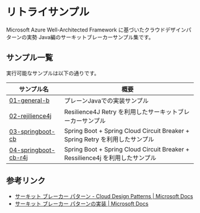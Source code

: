 # リトライサンプル

Microsoft Azure Well-Architected Framework に基づいたクラウドデザインパターンの実勢 Java編のサーキットブレーカーサンプル集です。

## サンプル一覧

実行可能なサンプルは以下の通りです。

| サンプル名 | 概要 |
|---|---|
| [01-general-b](./01-general-cb/README.md)| プレーンJavaでの実装サンプル  |
| [02-rejilience4j](./02-resilience4j-cb/README.md)| Resilience4J Retry を利用したサーキットブレーカーサンプル |
| [03-springboot-cb](./03-springboot-cb/README.md)         | Spring Boot + Spring Cloud Circuit Breaker + Spring Retry を利用したサンプル |
| [04-springboot-cb-r4j](./04-springboot-cb-r4j/README.md) | Spring Boot + Spring Cloud Circuit Breaker + Ressilience4j  を利用したサンプル |

## 参考リンク

* [サーキット ブレーカー パターン - Cloud Design Patterns | Microsoft Docs](https://docs.microsoft.com/ja-jp/azure/architecture/patterns/circuit-breaker)
* [サーキット ブレーカー パターンの実装 | Microsoft Docs](https://docs.microsoft.com/ja-jp/dotnet/architecture/microservices/implement-resilient-applications/implement-circuit-breaker-pattern)

